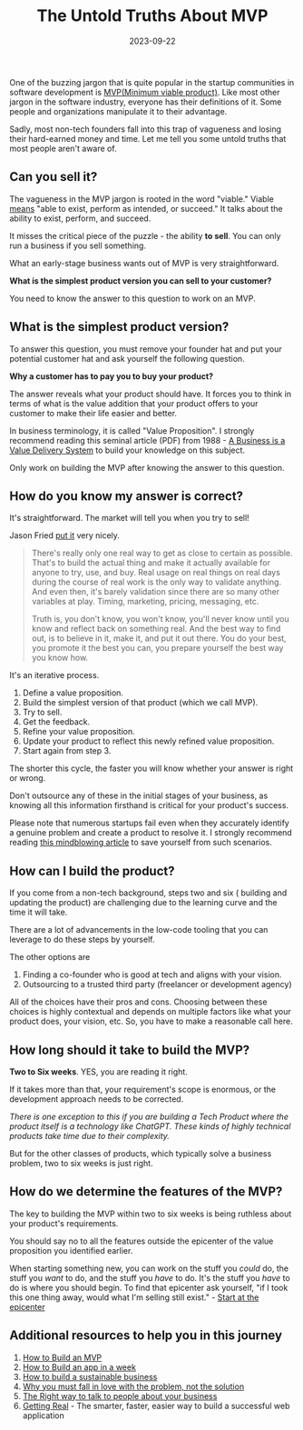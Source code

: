 ﻿---
title: "The Untold Truths About MVP"
date: 2023-09-22
tags: ['blog', 'entrepreneurship', 'mvp']
description: One of the buzzing jargon that is quite popular in the startup communities in software development is MVP(Minimum viable product). Like most other jargon in the software industry, everyone has their definitions of it. Some people and organizations manipulate it to their advantage.
linkedin: https://www.linkedin.com/posts/tamizhvendan_the-untold-truths-about-mvp-activity-7110821764351332352-PlFo
twitter: https://twitter.com/tamizhvendan/status/1705056557044764680
ycombinator: https://news.ycombinator.com/item?id=37607379
---

One of the buzzing jargon that is quite popular in the startup communities in software development is [MVP(Minimum viable product)](https://en.wikipedia.org/wiki/Minimum_viable_product). Like most other jargon in the software industry, everyone has their definitions of it. Some people and organizations manipulate it to their advantage.

Sadly, most non-tech founders fall into this trap of vagueness and losing their hard-earned money and time. Let me tell you some untold truths that most people aren't aware of.

## Can you sell it?
The vagueness in the MVP jargon is rooted in the word "viable." Viable [means](https://dictionary.cambridge.org/dictionary/english/viable) "able to exist, perform as intended, or succeed." It talks about the ability to exist, perform, and succeed.

It misses the critical piece of the puzzle - the ability **to sell**. You can only run a business if you sell something.

What an early-stage business wants out of MVP is very straightforward.

**What is the simplest product version you can sell to your customer?**

You need to know the answer to this question to work on an MVP.

## What is the simplest product version?
To answer this question, you must remove your founder hat and put your potential customer hat and ask yourself the following question.

**Why a customer has to pay you to buy your product?**

The answer reveals what your product should have. It forces you to think in terms of what is the value addition that your product offers to your customer to make their life easier and better.

In business terminology, it is called "Value Proposition". I strongly recommend reading this seminal article (PDF) from 1988 - [A Business is a Value Delivery System](http://www.dpvgroup.com/wp-content/uploads/2009/11/1988-A-Business-is-a-VDS-McK-Staff-Ppr.pdf) to build your knowledge on this subject.

Only work on building the MVP after knowing the answer to this question.

## How do you know my answer is correct?

It's straightforward. The market will tell you when you try to sell!

Jason Fried [put it](https://basecamp.com/articles/validation-is-a-mirage) very nicely.

> There's really only one real way to get as close to certain as possible. That's to build the actual thing and make it actually available for anyone to try, use, and buy. Real usage on real things on real days during the course of real work is the only way to validate anything. And even then, it's barely validation since there are so many other variables at play. Timing, marketing, pricing, messaging, etc.
>
> Truth is, you don't know, you won't know, you'll never know until you know and reflect back on something real. And the best way to find out, is to believe in it, make it, and put it out there. You do your best, you promote it the best you can, you prepare yourself the best way you know how.

It's an iterative process.

1. Define a value proposition.
2. Build the simplest version of that product (which we call MVP).
3. Try to sell.
4. Get the feedback.
5. Refine your value proposition.
6. Update your product to reflect this newly refined value proposition.
7. Start again from step 3.

The shorter this cycle, the faster you will know whether your answer is right or wrong.

Don't outsource any of these in the initial stages of your business, as knowing all this information firsthand is critical for your product's success.

Please note that numerous startups fail even when they accurately identify a genuine problem and create a product to resolve it. I strongly recommend reading [this mindblowing article](https://longform.asmartbear.com/problem/) to save yourself from such scenarios.

## How can I build the product?

If you come from a non-tech background, steps two and six ( building and updating the product) are challenging due to the learning curve and the time it will take.

There are a lot of advancements in the low-code tooling that you can leverage to do these steps by yourself.

The other options are

1. Finding a co-founder who is good at tech and aligns with your vision.
1. Outsourcing to a trusted third party (freelancer or development agency)

All of the choices have their pros and cons. Choosing between these choices is highly contextual and depends on multiple factors like what your product does, your vision, etc. So, you have to make a reasonable call here.

## How long should it take to build the MVP?

**Two to Six weeks**. YES, you are reading it right.

If it takes more than that, your requirement's scope is enormous, or the development approach needs to be corrected.

*There is one exception to this if you are building a Tech Product where the product itself is a technology like ChatGPT. These kinds of highly technical products take time due to their complexity.*

But for the other classes of products, which typically solve a business problem, two to six weeks is just right.

## How do we determine the features of the MVP?
The key to building the MVP within two to six weeks is being ruthless about your product's requirements.

You should say no to all the features outside the epicenter of the value proposition you identified earlier.

When starting something new, you can work on the stuff you *could* do, the stuff you *want* to do, and the stuff you *have* to do. It's the stuff you *have* to do is where you should begin. To find that epicenter ask yourself, "if I took this one thing away, would what I'm selling still exist." - [Start at the epicenter](https://37signals.com/podcast/start-at-the-epicenter/)

## Additional resources to help you in this journey

1. [How to Build an MVP](https://www.youtube.com/watch?v=QRZ_l7cVzzU)
2. [How to Build an app in a week](https://fullstackradio.com/101)
3. [How to build a sustainable business](https://www.youtube.com/watch?v=0CDXJ6bMkMY)
4. [Why you must fall in love with the problem, not the solution](https://www.youtube.com/watch?v=zP2ar44anuc)
5. [The Right way to talk to people about your business ](https://open.spotify.com/episode/2mwOaLiScIovyXc7wUamqD?si=mfjuEatSQp6xDfJW5cUXnA)
6. [Getting Real](https://basecamp.com/gettingreal) - The smarter, faster, easier way to build a successful web application



















